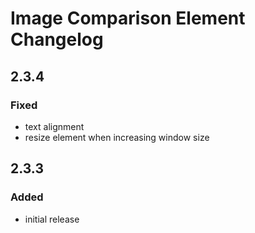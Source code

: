 # Image Comparison Element Changelog

## 2.3.4

### Fixed

- text alignment
- resize element when increasing window size

## 2.3.3

### Added

- initial release
